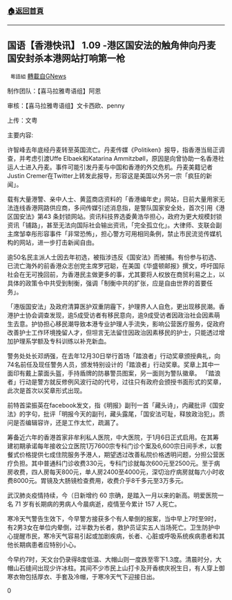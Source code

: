 ###  [:house:返回首頁](https://github.com/ourhimalayas/txt)
---

## 国语【香港快讯】 1.09 -港区国安法的触角伸向丹麦 国安封杀本港网站打响第一枪
` 粵語組` [轉載自GNews](https://gnews.org/zh-hans/734691/)

制作团队：【喜马拉雅粤语组】阿恩

审核：【喜马拉雅粤语组】文卡西欧、penny

上传：文粤



主要内容:

许智峰去年底经丹麦转至英国流亡。丹麦传媒《Politiken》报导，指香港当局正调查，并考虑引渡Uffe Elbaek和Katarina Ammitzbøll，原因是向曾协助一名香港社运人士进入丹麦。事件可能引发丹麦与中国和香港的外交危机。丹麦美籍记者Justin Cremer在Twitter上转发此报导，形容这是美国以外另一宗「疯狂的新闻」。

载有大量港警、亲中人士、黄蓝商店资料的「香港编年史」网站，日前大量用家无法连线香港网路供应商，多间传媒引述消息指，是警队国家安全处，首次引用《港区国安法》第43 条封锁网站。资讯科技界选委黄浩华担心，政府为更大规模封锁资讯「铺路」，甚至无法向国际社会输出资讯，「完全孤立化」。大律师、支联会副主席邹幸彤形容事件「非常恐怖」，担心警方可用相同条例，禁止市民流览传媒机构的网站，进一步打击新闻自由。

逾50名民主派人士因去年初选，被指涉违反《国安法》而被捕。有份参与初选、已流亡海外的前香港众志创党主席罗冠聪，在美国《华盛顿邮报》撰文，呼吁国际社会在无可挽回前，为香港民主做更多的事，尤其要将人权放在商贸利易之上，以具体的政策令中共受到制衡，强调「制衡中共的扩张，应是自由世界的首要任务」。

「港版国安法」及政府清算医护双重阴霾下，护理界人人自危，更出现移民潮。香港护士协会调查发现，逾5成受访者有移民意向，逾9成受访者因政治社会因素萌生去意。护协担心移民潮导致本港专业护理人手流失，影响公营医疗服务，促政府改善护士工作环境挽留人才，但坦言无法留住因政治因素移民的护士，只能透过增加护理系学额及专科训练以补充新血。

警务处处长邓炳强，在去年12月30日举行首场「踏浪者」行动奖章颁授典礼，向74名前任及现任警务人员，颁发特别设计的「踏浪者」行动奖章。奖章上其中一面印有戴上蒙面头盔，手持盾牌的防暴警员图案，另一面则为警队徽章。 「踏浪者」行动是警方就反修例风波行动的代号，过往只有政府会颁授书面形式的奖章，此次是首次以奖章形式出现。

前特首梁振英在facebook发文，指《明报》副刊一首「藏头诗」，内藏批评《国安法》的字句，批评「明报今天的副刊，藏头露尾，「国安法可耻，释放政治犯」。质问是否编辑容许，还是工作太忙，疏漏了。

筹备近六年的香港首家非牟利私人医院，中大医院，于1月6日正式启用。在其筹建初期承诺每年接收公立医院1万7600宗专科门诊个案及6,600宗日间手术，以套餐式价格提供七成住院服务予港人，期望透过改善私院价格透明问题，分担公营医疗负担。其中普通科门诊收费330元，专科门诊就每次600元至2500元。至于病房收费，四人房每天800元，单人房2400至4000元，深切治疗病房就每六小时收费8000元。胃镜及大肠镜检查费用，收费介乎8千多元至3万多元。

武汉肺炎疫情持续，今（日新增约 60 宗确，是踏入一月以来的新高。明爱医院一名 71 岁有长期病的男病人今晨病逝，疫情至今累计 157 人死亡。

寒冷天气警告生效下，今早警方接获多个有人晕倒的报案，当中早上7时至9时，有2男3女在单位内晕倒，过半数为长者，救护员证实五人当场死亡。卫生防护中心提醒市民，寒冷天气容易引起或加剧疾病，长者、心脏或呼吸系统疾病患者和其他长期病患者应特别小心。

今早约7时，天文台仍录得8度低温、大帽山则一度跌至零下1.3度。清晨时分，大帽山石缝间出现少许冰柱。其间不少市民上山打卡及开香槟庆祝生日，有人穿上御寒衣物包括厚衣、手套及冷帽，于寒冷天气下迎接日出。

0
